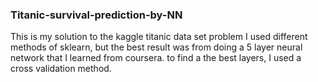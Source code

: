 ### Titanic-survival-prediction-by-NN

This is my solution to the kaggle titanic data set problem
I used different methods of sklearn, but the best result was from doing a 5 layer neural network that I learned from coursera.
to find a the best layers, I used a cross validation method.
